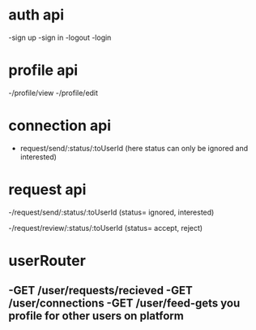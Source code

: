 # auth api
-sign up
-sign in
-logout
-login

# profile api

-/profile/view
-/profile/edit


# connection api
- request/send/:status/:toUserId    (here status can only be ignored and interested)

# request api
-/request/send/:status/:toUserId
(status= ignored, interested)

-/request/review/:status/:toUserId
(status= accept, reject)


# userRouter

-GET /user/requests/recieved
-GET /user/connections
-GET /user/feed-gets you profile for other users on platform
-
